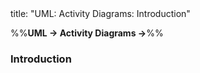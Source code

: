 <frontmatter>
title: "UML: Activity Diagrams: Introduction"
</frontmatter>

<link rel="stylesheet" href="{{baseUrl}}/css/textbook.css">

<div class="website-content">

%%**UML → Activity Diagrams →**%%

### Introduction

<div id="main">

<include src="./what/embed.md" />

</div>
</div>
